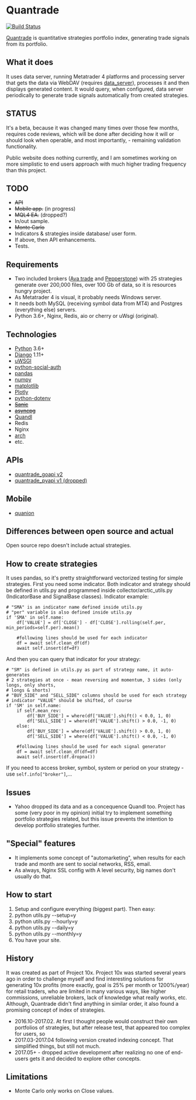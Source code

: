 # Quantrade
[![Build Status](https://travis-ci.org/xenu256/Quantrade.svg?branch=master)](https://travis-ci.org/xenu256/Quantrade)

[Quantrade](https://quantrade.co.uk) is quantitative strategies portfolio index, generating trade signals from its portfolio.

## What it does

It uses data server, running Metatrader 4 platforms and processing server that gets the data via WebDAV (requires [data_server](https://github.com/xenu256/data_server)), processes it and then displays generated content. It would query, when configured, data server periodically to generate trade signals automatically from created strategies.

## STATUS

It's a beta, because it was changed many times over those few months, requires code reviews, which will be done
after deciding how it will or should look when operable, and most importantly, - remaining validation functionality.

Public website does nothing currently, and I am sometimes working on more simplistic to end users approach with much higher trading frequency than this project.

## TODO

* ~~API~~
* ~~Mobile app.~~ (in progress)
* ~~MQL4 EA.~~ (dropped?)
* In/out sample.
* ~~Monte Carlo~~
* Indicators & strategies inside database/ user form.
* If above, then API enhancements.
* Tests.

## Requirements

* Two included brokers ([Ava trade](http://www.avatrade.com/?tag=1997) and [Pepperstone](https://pepperstone.com/?a_aid=quantrade)) with 25 strategies generate over 200,000 files, over 100 Gb of data, so it is resources hungry project.
* As Metatrader 4 is visual, it probably needs Windows server.
* It needs both MySQL (receiving symbol data from MT4) and Postgres (everything else) servers.
* Python 3.6+, Nginx, Redis, aio or cherry or uWsgi (original).

## Technologies

* [Python](https://github.com/python/cpython) 3.6+
* [Django](https://github.com/django/django) 1.11+
* [uWSGI](https://github.com/unbit/uwsgi)
* [python-social-auth](https://github.com/omab/python-social-auth)
* [pandas](https://github.com/pandas-dev/pandas)
* [numpy](https://github.com/numpy/numpy)
* [matplotlib](https://github.com/matplotlib/matplotlib)
* [Plotly](https://github.com/plotly/plotly.py)
* [python-dotenv](https://github.com/theskumar/python-dotenv)
* ~~[Sanic](https://github.com/channelcat/sanic)~~
* ~~[asyncpg](https://github.com/MagicStack/asyncpg)~~
* [Quandl](https://github.com/quandl/quandl-python)
* Redis
* Nginx
* [arch](https://github.com/bashtage/arch)
* etc.

## APIs

* [quantrade_goapi v2](https://github.com/xenu256/quantrade_goapi)
* [quantrade_pyapi v1 (dropped)](https://github.com/xenu256/quantrade_pyapi)

## Mobile

* [quanion](https://github.com/xenu256/quanion)

## Differences between open source and actual

Open source repo doesn't include actual strategies.

## How to create strategies

It uses pandas, so it's pretty straightforward vectorized testing for simple strategies. First you need some indicator. Both indicator and strategy should be defined in utils.py and programmed inside collector/arctic_utils.py (IndicatorBase and SignalBase classes). Indicator example:

```text
# "SMA" is an indicator name defined inside utils.py
# "per" variable is also defined inside utils.py
if 'SMA' in self.name:
    df['VALUE'] = df['CLOSE'] - df['CLOSE'].rolling(self.per, min_periods=self.per).mean()

    #following lines should be used for each indicator
    df = await self.clean_df(df)
    await self.insert(df=df)
```

And then you can query that indicator for your strategy:

```text
# "SM" is defined in utils.py as part of strategy name, it auto-generates
# 2 strategies at once - mean reversing and momentum, 3 sides (only longs, only shorts,
# longs & shorts)
# "BUY_SIDE" and "SELL_SIDE" columns should be used for each strategy
# indicator "VALUE" should be shifted, of course
if 'SM' in self.name:
    if self.mean_rev:
        df['BUY_SIDE'] = where(df['VALUE'].shift() < 0.0, 1, 0)
        df['SELL_SIDE'] = where(df['VALUE'].shift() > 0.0, -1, 0)
    else:
        df['BUY_SIDE'] = where(df['VALUE'].shift() > 0.0, 1, 0)
        df['SELL_SIDE'] = where(df['VALUE'].shift() < 0.0, -1, 0)

    #following lines should be used for each signal generator
    df = await self.clean_df(df=df)
    await self.insert(df.dropna())
```

If you need to access broker, symbol, system or period on your strategy - use ``self.info["broker"]``,...

## Issues

* Yahoo dropped its data and as a concequence Quandl too. Project has some (very poor in my opinion) initial try to implement
something portfolio strategies related, but this issue prevents the intention to develop portfolio strategies further.

## "Special" features

* It implements some concept of "automarketing", when results for each trade and month are sent to social networks, RSS, email.
* As always, Nginx SSL config with A level security, big names don't usually do that.

## How to start

1. Setup and configure everything (biggest part).
Then easy:
2. python utils.py --setup=y
3. python utils.py --hourly=y
4. python utils.py --daily=y
5. python utils.py --monthly=y
6. You have your site.

## History

It was created as part of Project 10x. Project 10x was started several years ago in order to challenge myself and find interesting solutions for generating 10x profits (more exactly, goal is 25% per month or 1200%/year) for retail traders, who are limited in many various ways, like higher commissions, unreliable brokers, lack of knowledge what really works, etc. Although, Quantrade didn't find anything in similar order, it also found a promising concept of index of strategies.

* 2016.10-2017.02. At first I thought people would construct their own portfolios of strategies, but after release test, that appeared too complex for users, so
* 2017.03-2017.04 following version created indexing concept. That simplified things, but still not much.
* 2017.05+ - dropped active development after realizing no one of end-users gets it and decided to explore other concepts.

## Limitations

* Monte Carlo only works on Close values.